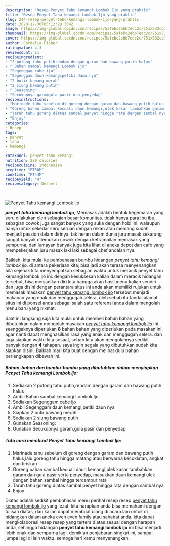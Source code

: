 ```yaml
---
description: "Resep Penyet Tahu kemangi Lombok Ijo yang praktis"
title: "Resep Penyet Tahu kemangi Lombok Ijo yang praktis"
slug: 244-resep-penyet-tahu-kemangi-lombok-ijo-yang-praktis
date: 2020-12-30T05:12:29.304Z
image: https://img-global.cpcdn.com/recipes/5afebc2ebb7edc2c/751x532cq70/penyet-tahu-kemangi-lombok-ijo-foto-resep-utama.jpg
thumbnail: https://img-global.cpcdn.com/recipes/5afebc2ebb7edc2c/751x532cq70/penyet-tahu-kemangi-lombok-ijo-foto-resep-utama.jpg
cover: https://img-global.cpcdn.com/recipes/5afebc2ebb7edc2c/751x532cq70/penyet-tahu-kemangi-lombok-ijo-foto-resep-utama.jpg
author: Cordelia Fisher
ratingvalue: 4.3
reviewcount: 11
recipeingredient:
- "2 potong tahu putihrendam dengan garam dan bawang putih halus"
- " Bahan sambal kemangi Lombok Ijo"
- "Segenggam cabe ijo"
- "Segenggam daun kemangipetiki daun nya"
- "2 butir bawang merah"
- "2 siung bawang putih"
- " Seasoning"
- "Secukupnya garamgula pasir dan penyedap"
recipeinstructions:
- "Marinade tahu sebelum di goreng dengan garam dan bawang putih halus,lalu goreng tahu hingga matang atau berwarna kecoklatan, angkat dan tiriskan"
- "Goreng bahan sambal kecuali daun kemangi,ulek kasar tambahkan garam dan gula pasir serta penyedap, masukkan daun kemangi ulek dengan bahan sambal hingga tercampur rata"
- "Taruh tahu goreng diatas sambal penyet hingga rata dengan sambal nya"
- "Enjoy"
categories:
- Resep
tags:
- penyet
- tahu
- kemangi

katakunci: penyet tahu kemangi 
nutrition: 280 calories
recipecuisine: Indonesian
preptime: "PT30M"
cooktime: "PT44M"
recipeyield: "4"
recipecategory: Dessert

---
```



![Penyet Tahu kemangi Lombok Ijo](https://img-global.cpcdn.com/recipes/5afebc2ebb7edc2c/751x532cq70/penyet-tahu-kemangi-lombok-ijo-foto-resep-utama.jpg)

<b><i>penyet tahu kemangi lombok ijo</i></b>, Memasak adalah bentuk kegemaran yang seru dilakukan oleh sebagian besar komunitas. tidak hanya para ibu ibu, sebagian cowok juga sangat banyak yang suka dengan hobi ini. walaupun hanya untuk sekedar seru seruan dengan rekan atau memang sudah menjadi passion dalam dirinya. tak heran dalam dunia juru masak sekarang sangat banyak ditemukan cowok dengan ketrampilan memasak yang sempurna, dan lumayan banyak juga kita lihat di aneka depot dan cafe yang mempekerjakan juru masak laki laki sebagai chef andalan nya.



Baiklah, kita mulai ke pembahasan bumbu hidangan <i>penyet tahu kemangi lombok ijo</i>. di antara pekerjaan kita, bisa jadi akan terasa menyenangkan bila sejenak kita menyempatkan sebagian waktu untuk meracik penyet tahu kemangi lombok ijo ini. dengan kesuksesan kalian dalam meracik hidangan tersebut, bisa menjadikan diri kita bangga akan hasil menu kalian sendiri. dan juga disini dengan perantara situs ini anda akan memiliki rujukan untuk memasak masakan <u>penyet tahu kemangi lombok ijo</u> tersebut menjadi makanan yang enak dan menggugah selera, oleh sebab itu tandai alamat situs ini di ponsel anda sebagai salah satu referensi anda dalam mengolah menu baru yang nikmat.


Saat ini langsung saja kita mulai untuk membeli bahan bahan yang dibutuhkan dalam mengolah masakan <u><i>penyet tahu kemangi lombok ijo</i></u> ini. seenggaknya diperlukan <b>8</b> bahan bahan yang diperlukan pada masakan ini. agar nanti dapat menghasilkan rasa yang enak dan menggugah selera. dan juga siapkan waktu kita sesaat, sebab kita akan mengolahnya sedikit banyak dengan <b>4</b> tahapan. saya ingin segala yang dibutuhkan sudah kita siapkan disini, Baiklah mari kita buat dengan melihat dulu bahan perlengkapan dibawah ini.

<!--inarticleads1-->

##### Bahan-bahan dan bumbu-bumbu yang dibutuhkan dalam menyiapkan Penyet Tahu kemangi Lombok Ijo:

1. Sediakan 2 potong tahu putih,rendam dengan garam dan bawang putih halus
1. Ambil  Bahan sambal kemangi Lombok Ijo:
1. Sediakan Segenggam cabe ijo
1. Ambil Segenggam daun kemangi,petiki daun nya
1. Siapkan 2 butir bawang merah
1. Sediakan 2 siung bawang putih
1. Gunakan  Seasoning:
1. Gunakan Secukupnya garam,gula pasir dan penyedap




<!--inarticleads2-->

##### Tata cara membuat Penyet Tahu kemangi Lombok Ijo:

1. Marinade tahu sebelum di goreng dengan garam dan bawang putih halus,lalu goreng tahu hingga matang atau berwarna kecoklatan, angkat dan tiriskan
1. Goreng bahan sambal kecuali daun kemangi,ulek kasar tambahkan garam dan gula pasir serta penyedap, masukkan daun kemangi ulek dengan bahan sambal hingga tercampur rata
1. Taruh tahu goreng diatas sambal penyet hingga rata dengan sambal nya
1. Enjoy




Diatas adalah sedikit pembahasan menu perihal resep resep <u>penyet tahu kemangi lombok ijo</u> yang lezat. kita harapkan anda bisa memahami dengan tulisan diatas, dan kalian dapat membuat ulang di acara lain untuk di hidangkan dalam aneka even even family atau sahabat anda. kita dapat mengkolaborasi resep resep yang tertera diatas sesuai dengan harapan anda, sehingga hidangan <b>penyet tahu kemangi lombok ijo</b> ini bisa menjadi lebih enak dan sempurna lagi. demikian penjabaran singkat ini, sampai jumpa lagi di lain waktu. semoga hari kamu menyenangkan.
